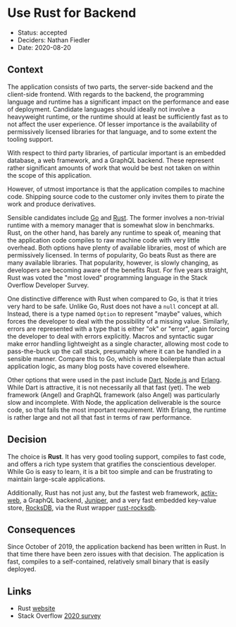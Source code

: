 # Use Rust for Backend

* Status: accepted
* Deciders: Nathan Fiedler
* Date: 2020-08-20

## Context

The application consists of two parts, the server-side backend and the client-side frontend. With regards to the backend, the programming language and runtime has a significant impact on the performance and ease of deployment. Candidate languages should ideally not involve a heavyweight runtime, or the runtime should at least be sufficiently fast as to not affect the user experience. Of lesser importance is the availability of permissively licensed libraries for that language, and to some extent the tooling support.

With respect to third party libraries, of particular important is an embedded database, a web framework, and a GraphQL backend. These represent rather significant amounts of work that would be best not taken on within the scope of this application.

However, of utmost importance is that the application compiles to machine code. Shipping source code to the customer only invites them to pirate the work and produce derivatives.

Sensible candidates include [Go](https://golang.org) and [Rust](https://www.rust-lang.org). The former involves a non-trivial runtime with a memory manager that is somewhat slow in benchmarks. Rust, on the other hand, has barely any runtime to speak of, meaning that the application code compiles to raw machine code with very little overhead. Both options have plenty of available libraries, most of which are permissively licensed. In terms of popularity, Go beats Rust as there are many available libraries. That popularity, however, is slowly changing, as developers are becoming aware of the benefits Rust. For five years straight, Rust was voted the "most loved" programming language in the Stack Overflow Developer Survey.

One distinctive difference with Rust when compared to Go, is that it tries very hard to be safe. Unlike Go, Rust does not have a `null` concept at all. Instead, there is a type named `Option` to represent "maybe" values, which forces the developer to deal with the possibility of a missing value. Similarly, errors are represented with a type that is either "ok" or "error", again forcing the developer to deal with errors explicitly. Macros and syntactic sugar make error handling lightweight as a single character, allowing most code to pass-the-buck up the call stack, presumably where it can be handled in a sensible manner. Compare this to Go, which is more boilerplate than actual application logic, as many blog posts have covered elsewhere.

Other options that were used in the past include [Dart](https://dart.dev), [Node.js](https://nodejs.org/en/) and [Erlang](https://www.erlang.org). While Dart is attractive, it is not necessarily all that fast (yet). The web framework (Angel) and GraphQL framework (also Angel) was particularly slow and incomplete. With Node, the application deliverable is the source code, so that fails the most important requirement. With Erlang, the runtime is rather large and not all that fast in terms of raw performance.

## Decision

The choice is **Rust**. It has very good tooling support, compiles to fast code, and offers a rich type system that gratifies the conscientious developer. While Go is easy to learn, it is a bit too simple and can be frustrating to maintain large-scale applications.

Additionally, Rust has not just any, but _the_ fastest web framework, [actix-web](https://actix.rs), a GraphQL backend, [Juniper](https://graphql-rust.github.io), and a very fast embedded key-value store, [RocksDB](https://rocksdb.org), via the Rust wrapper [rust-rocksdb](https://github.com/rust-rocksdb/rust-rocksdb).

## Consequences

Since October of 2019, the application backend has been written in Rust. In that time there have been zero issues with that decision. The application is fast, compiles to a self-contained, relatively small binary that is easily deployed.

## Links

* Rust [website](https://www.rust-lang.org)
* Stack Overflow [2020 survey](https://insights.stackoverflow.com/survey/2020)
